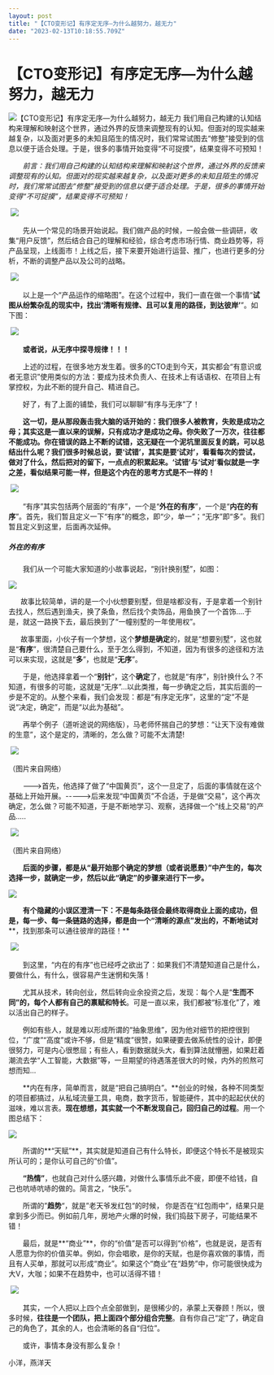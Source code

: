 ```yaml
---
layout: post
title: "【CTO变形记】有序定无序—为什么越努力，越无力"
date: "2023-02-13T10:18:55.709Z"
---
```

【CTO变形记】有序定无序—为什么越努力，越无力
========================

![【CTO变形记】有序定无序—为什么越努力，越无力](https://img2023.cnblogs.com/blog/37134/202302/37134-20230213104622228-112102389.png) 我们用自己构建的认知结构来理解和映射这个世界，通过外界的反馈来调整现有的认知。但面对的现实越来越复杂，以及面对更多的未知且陌生的情况时，我们常常试图去“修整”接受到的信息以便于适合处理。于是，很多的事情开始变得“不可捉摸”，结果变得不可预知！

　　_前言：我们用自己构建的认知结构来理解和映射这个世界，通过外界的反馈来调整现有的认知。但面对的现实越来越复杂，以及面对更多的未知且陌生的情况时，我们常常试图去“修整”接受到的信息以便于适合处理。于是，很多的事情开始变得“不可捉摸”，结果变得不可预知！_

 ![](https://img2023.cnblogs.com/blog/37134/202302/37134-20230213103526548-1994190456.png)

　　先从一个常见的场景开始说起。我们做产品的时候，一般会做一些调研，收集“用户反馈”，然后结合自己的理解和经验，综合考虑市场行情、商业趋势等，将产品呈现，上线面市！上线之后，接下来要开始进行运营、推广，也进行更多的分析，不断的调整产品以及公司的战略。

 ![](https://img2023.cnblogs.com/blog/37134/202302/37134-20230213103654969-1100572391.png)

　　以上是一个“产品运作的缩略图”。在这个过程中，我们一直在做一个事情“**试图从纷繁杂乱的现实中，找出‘****清晰有规律、且可以复用的路径，到达彼岸****’**”。如下图：

 ![](https://img2023.cnblogs.com/blog/37134/202302/37134-20230213103726777-445514880.png)

　　**或者说，从无序中探寻规律！！！**

　　上述的过程，在很多地方发生着。很多的CTO走到今天，其实都会“有意识或者无意识”使用类似的方法：要成为技术负责人、在技术上有话语权、在项目上有掌控权，为此不断的提升自己、精进自己。 

　　好了，有了上面的铺垫，我们可以聊聊“有序与无序”了！ 

　　**这一切，是从那段轰击我大脑的话开始的：我们很多人被教育，失败是成功之母；其实这是一直以来的误解，只有成功才是成功之母。你失败了一万次，往往都不能成功。你在错误的路上不断的试错，这无疑在一个泥坑里面反复的跳，可以总结出什么呢？****我们很多时候总说，要‘试错’，其实是要‘试对’，看看每次的尝试，做对了什么，然后把对的留下，一点点的积累起来。****‘试错’与‘试对’看似就是一字之差，看似结果可能一样，但是这个内在的思考方式是不一样的！**

 ![](https://img2023.cnblogs.com/blog/37134/202302/37134-20230213103824960-1791704944.png)

　　“有序”其实包括两个层面的“有序”，一个是“**外在的有序**”，一个是“**内在的有序**”。首先，我们暂且定义一下“有序”的概念，即“少，单一”；“无序”即“多”。我们暂且定义到这里，后面再次延伸。

##### **外在的有序**

　　我们从一个可能大家知道的小故事说起，“别针换别墅”，如图：

![](https://img2023.cnblogs.com/blog/37134/202302/37134-20230213104013008-986223167.png)

      故事比较简单，讲的是一个小伙想要别墅，但是啥都没有，于是拿着一个别针去找人，然后遇到渔夫，换了条鱼，然后找个卖饰品，用鱼换了一个首饰....于是，就这一路换下去，最后换到了“一幢别墅的一年使用权”。

      故事里面，小伙子有一个梦想，这个**梦想是确定**的，就是“想要别墅”，这也就是“**有序**”，很清楚自己要什么，至于怎么得到，不知道，因为有很多的途径和方法可以来实现，这就是“**多**”，也就是“**无序**”。

　　于是，他选择拿着一个“**别针**”，这个**确定**了，也就是“有序”，别针换什么？不知道，有很多的可能，这就是“无序”...以此类推，每一步确定之后，其实后面的一步是不定的。从整个来看，我们会发现：都是“有序定无序”，这里的“定”不是说“决定，确定”，而是“以此为基础”。

　　再举个例子（道听途说的网络版），马老师怀揣自己的梦想：“让天下没有难做的生意”，这个是定的，清晰的，怎么做？可能不太清楚!

 ![](https://img2023.cnblogs.com/blog/37134/202302/37134-20230213104134796-150078978.png)

（图片来自网络）

　　--->首先，他选择了做了“中国黄页”，这个一旦定了，后面的事情就在这个基础上开始开展。----->后来发现“中国黄页”不合适，于是做“交易”，这个再次确定，怎么做？可能不知道，于是不断地学习、观察，选择做一个“线上交易”的产品.....

 ![](https://img2023.cnblogs.com/blog/37134/202302/37134-20230213104200214-1210858419.png)

（图片来自网络）

　　**后面的步骤，都是从“最开始那个确定的梦想（或者说愿景）”中产生的，每次选择一步，就确定一步，然后以此“确定”的步骤来进行下一步。** 

![](https://img2023.cnblogs.com/blog/37134/202302/37134-20230213104305818-156528630.png)

　　**有个隐藏的小误区澄清一下：****不是每条路径会最终取得商业上面的成功，但是，每一步、每一条链路的选择，都是由一个“****清晰的源点****”发出的，不断地****试对****，找到那条可以通往彼岸的路径！**

 ![](https://img2023.cnblogs.com/blog/37134/202302/37134-20230213104330261-1388986505.png)

　　到这里，“内在的有序”也已经呼之欲出了：如果我们不清楚知道自己是什么，要做什么，有什么，很容易产生迷惘和失落！

　　尤其从技术，转向创业，然后转向业余投资之后，发现：每个人是“**生而不同”的，每个人都有自己的禀赋和特长**。可是一直以来，我们都被“标准化”了，难以活出自己的样子。

　　例如有些人，就是难以形成所谓的“抽象思维”，因为他对细节的把控很到位，“广度”“高度”或许不够，但是“精度”很赞，如果硬要去做系统性的设计，即便很努力，可是内心很憋屈；有些人，看到数据就头大，看到算法就懵圈，如果赶着潮流去学“人工智能，大数据”等，一旦期望的待遇落差很大的时候，内外的煎熬可想而知...

　　**内在有序，简单而言，就是“把自己搞明白”。**创业的时候，各种不同类型的项目都搞过，从私域流量工具，电商，数字货币，智能硬件，其中的起起伏伏的滋味，难以言表。**现在想想，其实就一个不断发现自己，回归自己的过程**。用一个图总结下：

![](https://img2023.cnblogs.com/blog/37134/202302/37134-20230213104415278-360767893.png)

　　所谓的**“天赋”**，其实就是知道自己有什么特长，即便这个特长不是被现实所认可的；是你认可自己的“价值”。

　　**“热情”**，也就自己对什么感兴趣，对做什么事情乐此不疲，即便不给钱，自己也吭哧吭哧的做的。简言之，“快乐”。

　　所谓的”**趋势**“，就是”老天爷发红包“的时候， 你是否在“红包雨中”，结果只是拿到多少而已。例如前几年，房地产火爆的时候，我们捣鼓下房子，可能结果不错！

　　最后，就是**“商业”**，你的“价值”是否可以得到“价格”，也就是说，是否有人愿意为你的价值买单。例如，你会唱歌，是你的天赋，也是你喜欢做的事情，而且有人买单，那就可以形成“商业”。如果这个“商业”在“趋势”中，你可能很快成为大V，大咖；如果不在趋势中，也可以活得不错！

 ![](https://img2023.cnblogs.com/blog/37134/202302/37134-20230213104450034-1482581785.png)

　　其实，一个人把以上四个点全部做到，是很稀少的，承蒙上天眷顾！所以，很多时候，**往往是一个团队，把上面四个部分组合完整**。自有你自己“定”了，确定自己的角色了，其余的人，也会清晰的各自“归位”。  

　　或许，事情本身没有那么复杂！

小洋，燕洋天